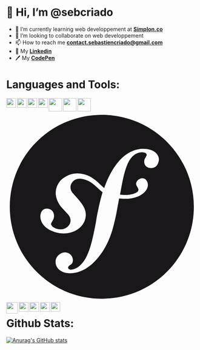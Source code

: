 <h1>👋 Hi, I’m @sebcriado</h1>


- 🌱 I’m currently learning web developpement at <strong><a href="https://simplon.co/">Simplon.co</a></strong>
- 💞️ I’m looking to collaborate on web developpement 
- 📫 How to reach me <strong>contact.sebastiencriado@gmail.com</strong>
- 👤 My <strong><a target="_blank" href="https://www.linkedin.com/in/sébastien-criado-19427a212/">Linkedin</a></strong>
- 🖊 My <strong><a target="_blank" href="https://codepen.io/sebcriado">CodePen</a></strong>

<h1><strong>Languages and Tools:</strong></h1>


<img align="left" width="25px" src="https://cdn.jsdelivr.net/gh/devicons/devicon/icons/vscode/vscode-original.svg" />
<img align="left" width="25px" src="https://cdn.jsdelivr.net/gh/devicons/devicon/icons/html5/html5-original.svg" /> <img align="left" width="25px" src="https://cdn.jsdelivr.net/gh/devicons/devicon/icons/css3/css3-original.svg" /> <img align="left" width="25px" src="https://cdn.jsdelivr.net/gh/devicons/devicon/icons/javascript/javascript-original.svg" /> <img align="left" width="35px" src="https://cdn.jsdelivr.net/gh/devicons/devicon/icons/php/php-original.svg" /> <img align="left" width="35px" src="https://cdn.jsdelivr.net/gh/devicons/devicon/icons/mysql/mysql-original-wordmark.svg" /><img align="left" width="35px" src="https://user-images.githubusercontent.com/115630440/222382607-bcc50b06-455d-41d8-8fe2-6fe83dfe3808.png" /> <svg viewBox="0 0 128 128">
<path fill="#1A171B" d="M64 2.3C29.9 2.3 2.3 29.9 2.3 64s27.6 61.7 61.7 61.7 61.7-27.6 61.7-61.7S98.1 2.3 64 2.3zM97.3 38c-2.9.1-4.8-1.6-4.9-4.2 0-1 .2-1.8.9-2.8.6-1.2.8-1.4.8-1.9-.1-1.6-2.5-1.7-3.2-1.7-9.3.3-11.7 12.8-13.7 23l-1 5.4c5.3.8 9.1-.2 11.2-1.5 3-1.9-.8-3.9-.4-6.1.5-2.2 2.5-3.3 4.1-3.4 2.3-.1 3.9 2.3 3.8 4.7-.1 3.9-5.3 9.4-15.8 9.1-1.3 0-2.4-.1-3.5-.2l-2 10.9c-1.8 8.2-4.1 19.5-12.5 29.3-7.2 8.6-14.5 9.9-17.8 10-6.1.2-10.2-3.1-10.3-7.4-.1-4.2 3.6-6.5 6-6.6 3.3-.1 5.5 2.3 5.6 5 .1 2.3-1.1 3-1.9 3.5-.5.4-1.3.9-1.3 1.8 0 .4.5 1.3 1.8 1.3 2.6-.1 4.3-1.4 5.5-2.2 6-5 8.3-13.7 11.3-29.4l.6-3.8c1-5.1 2.2-10.9 3.9-16.6-4.2-3.2-6.7-7.1-12.4-8.6-3.9-1.1-6.2-.2-7.9 1.9-2 2.5-1.3 5.7.6 7.6l3.1 3.5c3.9 4.5 6 7.9 5.2 12.6-1.1 7.3-10 13-20.5 9.8-9-2.8-10.6-9.1-9.5-12.6.9-3.1 3.4-3.7 5.8-2.9 2.6.8 3.6 3.9 2.8 6.3-.1.3-.2.7-.5 1.2-.3.7-.8 1.2-1.1 2-.6 1.9 2 3.2 3.8 3.8 4 1.2 7.9-.9 8.9-4.1.9-3-1-5.1-1.7-5.9l-3.8-4.1c-1.7-1.9-5.6-7.3-3.7-13.4.7-2.3 2.2-4.8 4.4-6.4 4.6-3.5 9.7-4 14.5-2.6 6.2 1.8 9.2 5.9 13.1 9.1 2.2-6.3 5.2-12.6 9.7-17.8 4.1-4.8 9.5-8.2 15.8-8.5 6.3-.2 11 2.6 11.2 7.1-.1 2-1.2 5.7-5 5.8z"></path>
</svg>
 <img align="left" width="30px" src="https://cdn.jsdelivr.net/gh/devicons/devicon/icons/angularjs/angularjs-original.svg" />
<img align="left" width="25px" src="https://cdn.jsdelivr.net/gh/devicons/devicon/icons/git/git-original.svg" /> <img align="left" width="25px" src="https://cdn.jsdelivr.net/gh/devicons/devicon/icons/photoshop/photoshop-plain.svg" /> <img align="left" width="25px" src="https://cdn.jsdelivr.net/gh/devicons/devicon/icons/illustrator/illustrator-plain.svg" /> <img align="left" width="25px" src="https://cdn.jsdelivr.net/gh/devicons/devicon/icons/figma/figma-original.svg" /> 
          
          
          
          
          

<br>
<h1>Github Stats:</h1>


[![Anurag's GitHub stats](https://github-readme-stats.vercel.app/api?username=sebcriado&show_icons=true&theme=gotham)](https://github.com/anuraghazra/github-readme-stats)










